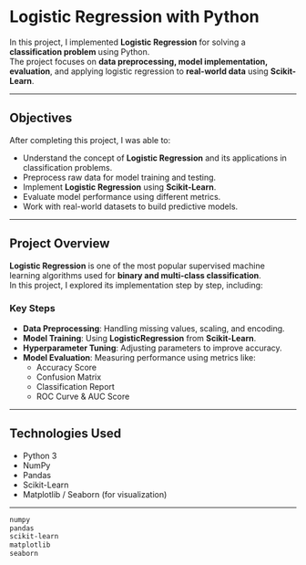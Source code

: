 # Logistic Regression with Python

In this project, I implemented **Logistic Regression** for solving a **classification problem** using Python.  
The project focuses on **data preprocessing, model implementation, evaluation**, and applying logistic regression to **real-world data** using **Scikit-Learn**.

---

## **Objectives**

After completing this project, I was able to:

- Understand the concept of **Logistic Regression** and its applications in classification problems.
- Preprocess raw data for model training and testing.
- Implement **Logistic Regression** using **Scikit-Learn**.
- Evaluate model performance using different metrics.
- Work with real-world datasets to build predictive models.

---

## **Project Overview**

**Logistic Regression** is one of the most popular supervised machine learning algorithms used for **binary and multi-class classification**.  
In this project, I explored its implementation step by step, including:

### **Key Steps**
- **Data Preprocessing**: Handling missing values, scaling, and encoding.
- **Model Training**: Using **LogisticRegression** from **Scikit-Learn**.
- **Hyperparameter Tuning**: Adjusting parameters to improve accuracy.
- **Model Evaluation**: Measuring performance using metrics like:
  - Accuracy Score
  - Confusion Matrix
  - Classification Report
  - ROC Curve & AUC Score

---

## **Technologies Used**
- Python 3
- NumPy
- Pandas
- Scikit-Learn
- Matplotlib / Seaborn (for visualization)

---


```txt
numpy
pandas
scikit-learn
matplotlib
seaborn
